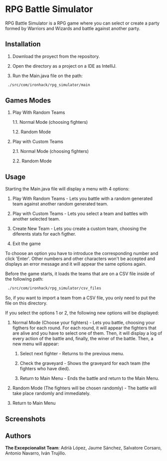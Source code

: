 # RPG Battle Simulator

RPG Battle Simulator is a RPG game where you can select or create a party formed by Warriors and Wizards and battle against another party.

## Installation

1. Download the proyect from the repository.

2. Open the directory as a project on a IDE as IntelliJ.

3. Run the Main.java file on the path:

```bash
 ./src/com/ironhack/rpg_simulator/main
```

## Games Modes

1. Play With Random Teams

   1.1. Normal Mode (choosing fighters)
  
   1.2. Random Mode

2. Play with Custom Teams

   2.1. Normal Mode (choosing fighters)
  
   2.2. Random Mode
  
## Usage

Starting the Main.java file will display a menu with 4 options:

   1. Play With Random Teams - Lets you battle with a random generated team against another random generated team.
   
   2. Play with Custom Teams - Lets you select a team and battles with another selected team.
   
   3. Create New Team - Lets you create a custom team, choosing the diferents stats for each figther.
   
   4. Exit the game
 
To choose an option you have to introduce the corresponding number and click 'Enter'. Other numbers and other characters won't be accepted and displays
an error message and it will appear the same options again.
 
Before the game starts, it loads the teams that are on a CSV file inside of the following path:

```bash
 ./src/com/ironhack/rpg_simulator/csv_files
```

So, if you want to import a team from a CSV file, you only need to put the file on this directory.

If you select the options 1 or 2, the following new options will be displayed:

   1. Normal Mode (Choose your fighters) - Lets you battle, choosing your figthers for each round. For each round, it will appear the fighters that are alive
   and you have to select one of them. Then, it will display a log of every action of the battle and, finally, the winer of the battle. Then, a new menu will
   appear:
      
      1. Select next fighter - Returns to the previous menu.
      
      2. Check the graveyard - Shows the graveyard for each team (the fighters who have died).
      
      3. Return to Main Menu - Ends the battle and return to the Main Menu.
   
   2. Random Mode (The fighters will be chosen randomly) - The battle will take place randomly and immediately.
   
   3. Return to Main Menu
   

   
## Screenshots


## Authors
**The Excepcionalist Team**: Adrià López, Jaume Sánchez, Salvatore Corsaro, Antonio Navarro, Iván Trujillo.
